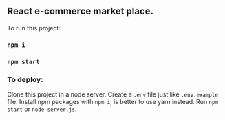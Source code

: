 ## React e-commerce market place.

To run this project:

### `npm i`
### `npm start`

### To deploy:
Clone this project in a node server.
Create a `.env` file just like `.env.example` file.
Install npm packages with `npm i`, is better to use yarn instead.
Run `npm start` or `node server.js`.